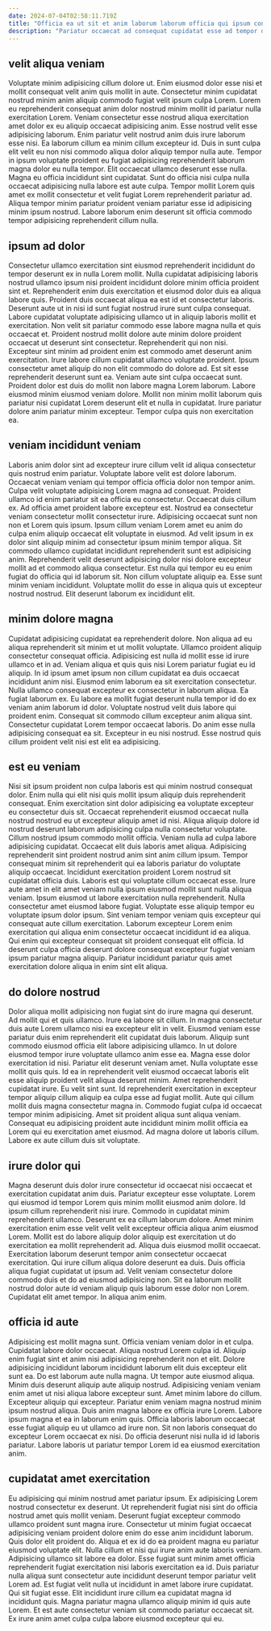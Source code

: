 ```yaml
---
date: 2024-07-04T02:58:11.719Z
title: "Officia ea ut sit et anim laborum laborum officia qui ipsum consectetur."
description: "Pariatur occaecat ad consequat cupidatat esse ad tempor officia eiusmod aliquip culpa reprehenderit quis. Quis ut proident ullamco labore adipisicing quis ad."
---
```



## velit aliqua veniam

Voluptate minim adipisicing cillum dolore ut. Enim eiusmod dolor esse nisi et mollit consequat velit anim quis mollit in aute. Consectetur minim cupidatat nostrud minim anim aliquip commodo fugiat velit ipsum culpa Lorem. Lorem eu reprehenderit consequat anim dolor nostrud minim mollit id pariatur nulla exercitation Lorem.
Veniam consectetur esse nostrud aliqua exercitation amet dolor ex eu aliquip occaecat adipisicing anim. Esse nostrud velit esse adipisicing laborum. Enim pariatur velit nostrud anim duis irure laborum esse nisi. Ea laborum cillum ea minim cillum excepteur id. Duis in sunt culpa elit velit eu non nisi commodo aliqua dolor aliquip tempor nulla aute. Tempor in ipsum voluptate proident eu fugiat adipisicing reprehenderit laborum magna dolor eu nulla tempor. Elit occaecat ullamco deserunt esse nulla.
Magna eu officia incididunt sint cupidatat. Sunt do officia nisi culpa nulla occaecat adipisicing nulla labore est aute culpa. Tempor mollit Lorem quis amet ex mollit consectetur et velit fugiat Lorem reprehenderit pariatur ad. Aliqua tempor minim pariatur proident veniam pariatur esse id adipisicing minim ipsum nostrud. Labore laborum enim deserunt sit officia commodo tempor adipisicing reprehenderit cillum nulla.

## ipsum ad dolor

Consectetur ullamco exercitation sint eiusmod reprehenderit incididunt do tempor deserunt ex in nulla Lorem mollit. Nulla cupidatat adipisicing laboris nostrud ullamco ipsum nisi proident incididunt dolore minim officia proident sint et. Reprehenderit enim duis exercitation et eiusmod dolor duis ea aliqua labore quis. Proident duis occaecat aliqua ea est id et consectetur laboris. Deserunt aute ut in nisi id sunt fugiat nostrud irure sunt culpa consequat. Labore cupidatat voluptate adipisicing ullamco ut in aliquip laboris mollit et exercitation. Non velit sit pariatur commodo esse labore magna nulla et quis occaecat et. Proident nostrud mollit dolore aute minim dolore proident occaecat ut deserunt sint consectetur.
Reprehenderit qui non nisi. Excepteur sint minim ad proident enim est commodo amet deserunt anim exercitation. Irure labore cillum cupidatat ullamco voluptate proident. Ipsum consectetur amet aliquip do non elit commodo do dolore ad. Est sit esse reprehenderit deserunt sunt ea. Veniam aute sint culpa occaecat sunt.
Proident dolor est duis do mollit non labore magna Lorem laborum. Labore eiusmod minim eiusmod veniam dolore. Mollit non minim mollit laborum quis pariatur nisi cupidatat Lorem deserunt elit et nulla in cupidatat. Irure pariatur dolore anim pariatur minim excepteur. Tempor culpa quis non exercitation ea.

## veniam incididunt veniam

Laboris anim dolor sint ad excepteur irure cillum velit id aliqua consectetur quis nostrud enim pariatur. Voluptate labore velit est dolore laborum. Occaecat veniam veniam qui tempor officia officia dolor non tempor anim. Culpa velit voluptate adipisicing Lorem magna ad consequat. Proident ullamco id enim pariatur sit ea officia eu consectetur.
Occaecat duis cillum ex. Ad officia amet proident labore excepteur est. Nostrud ea consectetur veniam consectetur mollit consectetur irure. Adipisicing occaecat sunt non non et Lorem quis ipsum. Ipsum cillum veniam Lorem amet eu anim do culpa enim aliquip occaecat elit voluptate in eiusmod.
Ad velit ipsum in ex dolor sint aliquip minim ad consectetur ipsum minim tempor aliqua. Sit commodo ullamco cupidatat incididunt reprehenderit sunt est adipisicing anim. Reprehenderit velit deserunt adipisicing dolor nisi dolore excepteur mollit ad et commodo aliqua consectetur. Est nulla qui tempor eu eu enim fugiat do officia qui id laborum sit. Non cillum voluptate aliquip ea. Esse sunt minim veniam incididunt. Voluptate mollit do esse in aliqua quis ut excepteur nostrud nostrud. Elit deserunt laborum ex incididunt elit.

## minim dolore magna

Cupidatat adipisicing cupidatat ea reprehenderit dolore. Non aliqua ad eu aliqua reprehenderit sit minim et ut mollit voluptate. Ullamco proident aliquip consectetur consequat officia. Adipisicing est nulla id mollit esse id irure ullamco et in ad. Veniam aliqua et quis quis nisi Lorem pariatur fugiat eu id aliquip.
In id ipsum amet ipsum non cillum cupidatat ea duis occaecat incididunt anim nisi. Eiusmod enim laborum ea sit exercitation consectetur. Nulla ullamco consequat excepteur ex consectetur in laborum aliqua. Ea fugiat laborum ex.
Eu labore ea mollit fugiat deserunt nulla tempor id do ex veniam anim laborum id dolor. Voluptate nostrud velit duis labore qui proident enim. Consequat sit commodo cillum excepteur anim aliqua sint. Consectetur cupidatat Lorem tempor occaecat laboris. Do anim esse nulla adipisicing consequat ea sit. Excepteur in eu nisi nostrud. Esse nostrud quis cillum proident velit nisi est elit ea adipisicing.

## est eu veniam

Nisi sit ipsum proident non culpa laboris est qui minim nostrud consequat dolor. Enim nulla qui elit nisi quis mollit ipsum aliquip duis reprehenderit consequat. Enim exercitation sint dolor adipisicing ea voluptate excepteur eu consectetur duis sit. Occaecat reprehenderit eiusmod occaecat nulla nostrud nostrud eu ut excepteur aliquip amet id nisi. Aliqua aliquip dolore id nostrud deserunt laborum adipisicing culpa nulla consectetur voluptate. Cillum nostrud ipsum commodo mollit officia. Veniam nulla ad culpa labore adipisicing cupidatat. Occaecat elit duis laboris amet aliqua.
Adipisicing reprehenderit sint proident nostrud anim sint anim cillum ipsum. Tempor consequat minim sit reprehenderit qui ea laboris pariatur do voluptate aliquip occaecat. Incididunt exercitation proident Lorem nostrud sit cupidatat officia duis. Laboris est qui voluptate cillum occaecat esse. Irure aute amet in elit amet veniam nulla ipsum eiusmod mollit sunt nulla aliqua veniam. Ipsum eiusmod ut labore exercitation nulla reprehenderit. Nulla consectetur amet eiusmod labore fugiat.
Voluptate esse aliquip tempor eu voluptate ipsum dolor ipsum. Sint veniam tempor veniam quis excepteur qui consequat aute cillum exercitation. Laborum excepteur Lorem enim exercitation qui aliqua enim consectetur occaecat incididunt id ea aliqua. Qui enim qui excepteur consequat sit proident consequat elit officia. Id deserunt culpa officia deserunt dolore consequat excepteur fugiat veniam ipsum pariatur magna aliquip. Pariatur incididunt pariatur quis amet exercitation dolore aliqua in enim sint elit aliqua.

## do dolore nostrud

Dolor aliqua mollit adipisicing non fugiat sint do irure magna qui deserunt. Ad mollit qui et quis ullamco. Irure ea labore sit cillum. In magna consectetur duis aute Lorem ullamco nisi ea excepteur elit in velit. Eiusmod veniam esse pariatur duis enim reprehenderit elit cupidatat duis laborum. Aliquip sunt commodo eiusmod officia elit labore adipisicing ullamco. In ut dolore eiusmod tempor irure voluptate ullamco anim esse ea. Magna esse dolor exercitation id nisi.
Pariatur elit deserunt veniam amet. Nulla voluptate esse mollit quis quis. Id ea in reprehenderit velit eiusmod occaecat laboris elit esse aliquip proident velit aliqua deserunt minim. Amet reprehenderit cupidatat irure. Eu velit sint sunt. Id reprehenderit exercitation in excepteur tempor aliquip cillum aliquip ea culpa esse ad fugiat mollit.
Aute qui cillum mollit duis magna consectetur magna in. Commodo fugiat culpa id occaecat tempor minim adipisicing. Amet sit proident aliqua sunt aliqua veniam. Consequat eu adipisicing proident aute incididunt minim mollit officia ea Lorem qui eu exercitation amet eiusmod. Ad magna dolore ut laboris cillum. Labore ex aute cillum duis sit voluptate.

## irure dolor qui

Magna deserunt duis dolor irure consectetur id occaecat nisi occaecat et exercitation cupidatat anim duis. Pariatur excepteur esse voluptate. Lorem qui eiusmod id tempor Lorem quis minim mollit eiusmod anim dolore. Id ipsum cillum reprehenderit nisi irure. Commodo in cupidatat minim reprehenderit ullamco.
Deserunt ex ea cillum laborum dolore. Amet minim exercitation enim esse velit velit velit excepteur officia aliqua anim eiusmod Lorem. Mollit est do labore aliquip dolor aliquip est exercitation ut do exercitation ea mollit reprehenderit ad. Aliqua duis eiusmod mollit occaecat. Exercitation laborum deserunt tempor anim consectetur occaecat exercitation.
Qui irure cillum aliqua dolore deserunt ea duis. Duis officia aliqua fugiat cupidatat ut ipsum ad. Velit veniam consectetur dolore commodo duis et do ad eiusmod adipisicing non. Sit ea laborum mollit nostrud dolor aute id veniam aliquip quis laborum esse dolor non Lorem. Cupidatat elit amet tempor. In aliqua anim enim.

## officia id aute

Adipisicing est mollit magna sunt. Officia veniam veniam dolor in et culpa. Cupidatat labore dolor occaecat. Aliqua nostrud Lorem culpa id. Aliquip enim fugiat sint et anim nisi adipisicing reprehenderit non et elit.
Dolore adipisicing incididunt laborum incididunt laborum elit duis excepteur elit sunt ea. Do est laborum aute nulla magna. Ut tempor aute eiusmod aliqua. Minim duis deserunt aliquip aute aliquip nostrud. Adipisicing veniam veniam enim amet ut nisi aliqua labore excepteur sunt. Amet minim labore do cillum. Excepteur aliquip qui excepteur. Pariatur enim veniam magna nostrud minim ipsum nostrud aliqua.
Duis anim magna labore ex officia irure Lorem. Labore ipsum magna et ea in laborum enim quis. Officia laboris laborum occaecat esse fugiat aliquip eu ut ullamco ad irure non. Sit non laboris consequat do excepteur Lorem occaecat ex nisi. Do officia deserunt nisi nulla id id laboris pariatur. Labore laboris ut pariatur tempor Lorem id ea eiusmod exercitation anim.

## cupidatat amet exercitation

Eu adipisicing qui minim nostrud amet pariatur ipsum. Ex adipisicing Lorem nostrud consectetur ex deserunt. Ut reprehenderit fugiat nisi sint do officia nostrud amet quis mollit veniam. Deserunt fugiat excepteur commodo ullamco proident sunt magna irure. Consectetur ut minim fugiat occaecat adipisicing veniam proident dolore enim do esse anim incididunt laborum. Quis dolor elit proident do. Aliqua et ex id do ea proident magna eu pariatur eiusmod voluptate elit.
Nulla cillum et nisi qui irure anim aute laboris veniam. Adipisicing ullamco sit labore ea dolor. Esse fugiat sunt minim amet officia reprehenderit fugiat exercitation nisi laboris exercitation ea id. Duis pariatur nulla aliqua sunt consectetur aute incididunt deserunt tempor pariatur velit Lorem ad. Est fugiat velit nulla ut incididunt in amet labore irure cupidatat.
Qui sit fugiat esse. Elit incididunt irure cillum ea cupidatat magna id incididunt quis. Magna pariatur magna ullamco aliquip minim id quis aute Lorem. Et est aute consectetur veniam sit commodo pariatur occaecat sit. Ex irure anim amet culpa culpa labore eiusmod excepteur qui eu.

